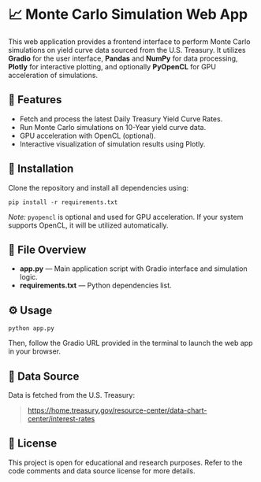 <h1>📈 Monte Carlo Simulation Web App</h1>

<p>This web application provides a frontend interface to perform Monte Carlo simulations on yield curve data sourced from the U.S. Treasury. It utilizes <strong>Gradio</strong> for the user interface, <strong>Pandas</strong> and <strong>NumPy</strong> for data processing, <strong>Plotly</strong> for interactive plotting, and optionally <strong>PyOpenCL</strong> for GPU acceleration of simulations.</p>

<h2>🚀 Features</h2>
<ul>
  <li>Fetch and process the latest Daily Treasury Yield Curve Rates.</li>
  <li>Run Monte Carlo simulations on 10-Year yield curve data.</li>
  <li>GPU acceleration with OpenCL (optional).</li>
  <li>Interactive visualization of simulation results using Plotly.</li>
</ul>

<h2>🔧 Installation</h2>
<p>Clone the repository and install all dependencies using:</p>

<pre><code>pip install -r requirements.txt</code></pre>

<p><em>Note:</em> <code>pyopencl</code> is optional and used for GPU acceleration. If your system supports OpenCL, it will be utilized automatically.</p>

<h2>📄 File Overview</h2>
<ul>
  <li><strong>app.py</strong> — Main application script with Gradio interface and simulation logic.</li>
  <li><strong>requirements.txt</strong> — Python dependencies list.</li>
</ul>

<h2>⚙️ Usage</h2>
<pre><code>python app.py</code></pre>
<p>Then, follow the Gradio URL provided in the terminal to launch the web app in your browser.</p>

<h2>📡 Data Source</h2>
<p>Data is fetched from the U.S. Treasury:</p>
<blockquote><a href="https://home.treasury.gov/resource-center/data-chart-center/interest-rates">https://home.treasury.gov/resource-center/data-chart-center/interest-rates</a></blockquote>

<h2>📜 License</h2>
<p>This project is open for educational and research purposes. Refer to the code comments and data source license for more details.</p>